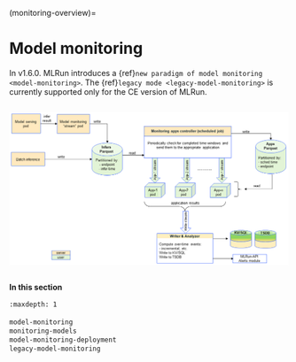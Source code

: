 (monitoring-overview)=
# Model monitoring

In v1.6.0. MLRun introduces a {ref}`new paradigm of model monitoring <model-monitoring>`. 
The {ref}`legacy mode <legacy-model-monitoring>` is currently supported only for the CE version of MLRun.

```{include} ../_static/shared-content/mm_feature.rst
```
<img src="../_static/images/model-monitoring.png" width="1100" >

```{include} ../_static/shared-content/mm_feature-2.rst
```
**In this section**

```{toctree}
:maxdepth: 1

model-monitoring
monitoring-models
model-monitoring-deployment
legacy-model-monitoring
```
